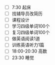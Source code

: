 - [ ] 7:30  起床
- [ ] 找辅导员改简历
- [ ] 课程设计
- [ ] 学习四级单词100个
- [ ] 复习四级单词100个
- [ ] 做英语阅读1道
- [ ] 训练英语听力1篇
- [ ] 18:00-20:30 高数
- [ ] 23:30 睡觉